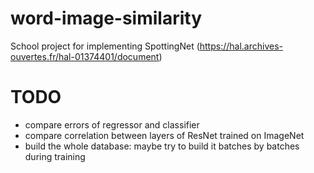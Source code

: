 # word-image-similarity
School project for implementing SpottingNet (https://hal.archives-ouvertes.fr/hal-01374401/document)


# TODO
- compare errors of regressor and classifier
- compare correlation between layers of ResNet trained on ImageNet
- build the whole database: maybe try to build it batches by batches during training
